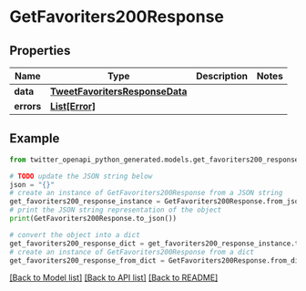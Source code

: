 # GetFavoriters200Response


## Properties

Name | Type | Description | Notes
------------ | ------------- | ------------- | -------------
**data** | [**TweetFavoritersResponseData**](TweetFavoritersResponseData.md) |  | 
**errors** | [**List[Error]**](Error.md) |  | 

## Example

```python
from twitter_openapi_python_generated.models.get_favoriters200_response import GetFavoriters200Response

# TODO update the JSON string below
json = "{}"
# create an instance of GetFavoriters200Response from a JSON string
get_favoriters200_response_instance = GetFavoriters200Response.from_json(json)
# print the JSON string representation of the object
print(GetFavoriters200Response.to_json())

# convert the object into a dict
get_favoriters200_response_dict = get_favoriters200_response_instance.to_dict()
# create an instance of GetFavoriters200Response from a dict
get_favoriters200_response_from_dict = GetFavoriters200Response.from_dict(get_favoriters200_response_dict)
```
[[Back to Model list]](../README.md#documentation-for-models) [[Back to API list]](../README.md#documentation-for-api-endpoints) [[Back to README]](../README.md)


